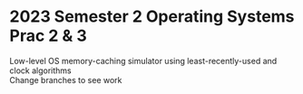 # 2023 Semester 2 Operating Systems Prac 2 & 3
Low-level OS memory-caching simulator using least-recently-used and clock algorithms\
Change branches to see work
